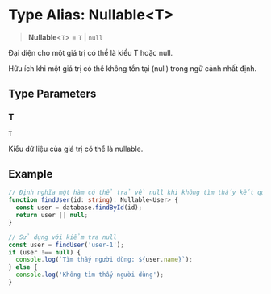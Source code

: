 # Type Alias: Nullable\<T\>

> **Nullable**\<`T`\> = `T` \| `null`

Đại diện cho một giá trị có thể là kiểu T hoặc null.

Hữu ích khi một giá trị có thể không tồn tại (null) trong ngữ cảnh nhất định.

## Type Parameters

### T

`T`

Kiểu dữ liệu của giá trị có thể là nullable.

## Example

```typescript
// Định nghĩa một hàm có thể trả về null khi không tìm thấy kết quả
function findUser(id: string): Nullable<User> {
  const user = database.findById(id);
  return user || null;
}

// Sử dụng với kiểm tra null
const user = findUser('user-1');
if (user !== null) {
  console.log(`Tìm thấy người dùng: ${user.name}`);
} else {
  console.log('Không tìm thấy người dùng');
}
```
